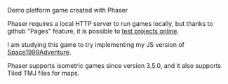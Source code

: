 Demo platform game created with Phaser

Phaser requires a local HTTP server to run games locally, but thanks to github "Pages" feature, it is possible to [test projects online](https://jumpjack.github.io/pasher3-platform-demo/).

I am studying this game to try implementing  my JS version  of [Space1999Adventure](https://github.com/jumpjack/Space1999Adventure).

Phaser supports isometric games since version 3.5.0, and it also supports Tiled TMJ files for maps.


